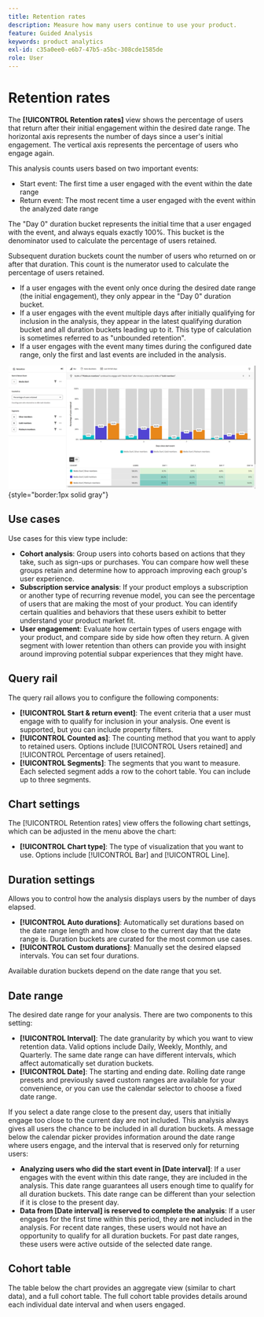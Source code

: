 ```yaml
---
title: Retention rates
description: Measure how many users continue to use your product.
feature: Guided Analysis
keywords: product analytics
exl-id: c35a0ee0-e6b7-47b5-a5bc-308cde1585de
role: User
---
```

# Retention rates

The **[!UICONTROL Retention rates]** view shows the percentage of users that return after their initial engagement within the desired date range. The horizontal axis represents the number of days since a user's initial engagement. The vertical axis represents the percentage of users who engage again.

This analysis counts users based on two important events:

* Start event: The first time a user engaged with the event within the date range
* Return event: The most recent time a user engaged with the event within the analyzed date range

The "Day 0" duration bucket represents the initial time that a user engaged with the event, and always equals exactly 100%. This bucket is the denominator used to calculate the percentage of users retained.

Subsequent duration buckets count the number of users who returned on or after that duration. This count is the numerator used to calculate the percentage of users retained.

* If a user engages with the event only once during the desired date range (the initial engagement), they only appear in the "Day 0" duration bucket.
* If a user engages with the event multiple days after initially qualifying for inclusion in the analysis, they appear in the latest qualifying duration bucket and all duration buckets leading up to it. This type of calculation is sometimes referred to as "unbounded retention".
* If a user engages with the event many times during the configured date range, only the first and last events are included in the analysis.

![Retention rates screenshot](../assets/retention-rates.png){style="border:1px solid gray"}

## Use cases

Use cases for this view type include:

* **Cohort analysis**: Group users into cohorts based on actions that they take, such as sign-ups or purchases. You can compare how well these groups retain and determine how to approach improving each group's user experience.
* **Subscription service analysis**: If your product employs a subscription or another type of recurring revenue model, you can see the percentage of users that are making the most of your product. You can identify certain qualities and behaviors that these users exhibit to better understand your product market fit.
* **User engagement**: Evaluate how certain types of users engage with your product, and compare side by side how often they return. A given segment with lower retention than others can provide you with insight around improving potential subpar experiences that they might have.

## Query rail

The query rail allows you to configure the following components:

* **[!UICONTROL Start & return event]**: The event criteria that a user must engage with to qualify for inclusion in your analysis. One event is supported, but you can include property filters.
* **[!UICONTROL Counted as]**: The counting method that you want to apply to retained users. Options include [!UICONTROL Users retained] and [!UICONTROL Percentage of users retained].
* **[!UICONTROL Segments]**: The segments that you want to measure. Each selected segment adds a row to the cohort table. You can include up to three segments.

## Chart settings

The [!UICONTROL Retention rates] view offers the following chart settings, which can be adjusted in the menu above the chart:

* **[!UICONTROL Chart type]**: The type of visualization that you want to use. Options include [!UICONTROL Bar] and [!UICONTROL Line].

## Duration settings

Allows you to control how the analysis displays users by the number of days elapsed.

* **[!UICONTROL Auto durations]**: Automatically set durations based on the date range length and how close to the current day that the date range is. Duration buckets are curated for the most common use cases.
* **[!UICONTROL Custom durations]**: Manually set the desired elapsed intervals. You can set four durations.

Available duration buckets depend on the date range that you set.

## Date range

The desired date range for your analysis. There are two components to this setting:

* **[!UICONTROL Interval]**: The date granularity by which you want to view retention data. Valid options include Daily, Weekly, Monthly, and Quarterly. The same date range can have different intervals, which affect automatically set duration buckets.
* **[!UICONTROL Date]**: The starting and ending date. Rolling date range presets and previously saved custom ranges are available for your convenience, or you can use the calendar selector to choose a fixed date range.

If you select a date range close to the present day, users that initially engage too close to the current day are not included. This analysis always gives all users the chance to be included in all duration buckets. A message below the calendar picker provides information around the date range where users engage, and the interval that is reserved only for returning users:

* **Analyzing users who did the start event in [Date interval]**: If a user engages with the event within this date range, they are included in the analysis. This date range guarantees all users enough time to qualify for all duration buckets. This date range can be different than your selection if it is close to the present day.
* **Data from [Date interval] is reserved to complete the analysis**: If a user engages for the first time within this period, they are **not** included in the analysis. For recent date ranges, these users would not have an opportunity to qualify for all duration buckets. For past date ranges, these users were active outside of the selected date range.

## Cohort table

The table below the chart provides an aggregate view (similar to chart data), and a full cohort table. The full cohort table provides details around each individual date interval and when users engaged.

